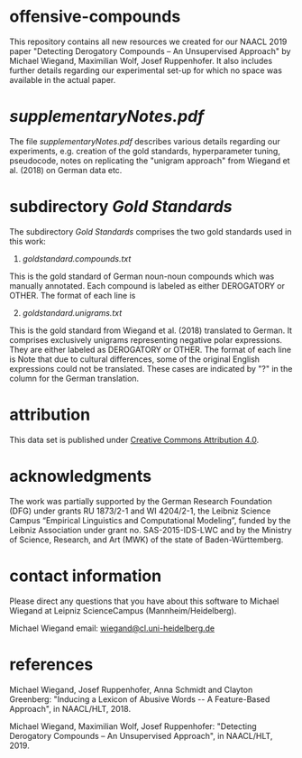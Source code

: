 # offensive-compounds
This repository contains all new resources we created for our NAACL 2019 paper "Detecting Derogatory Compounds – An Unsupervised Approach" by Michael Wiegand, Maximilian Wolf, Josef Ruppenhofer. It also includes further details regarding our experimental set-up for which no space was available in the actual paper.

# *supplementaryNotes.pdf*
The file *supplementaryNotes.pdf* describes various details regarding our experiments, e.g. creation of the gold standards, hyperparameter tuning, pseudocode, notes on replicating the "unigram approach" from Wiegand et al. (2018) on German data etc.


# subdirectory *Gold Standards*
The subdirectory *Gold Standards* comprises the two gold standards used in this work:
1) *goldstandard.compounds.txt*

This is the gold standard of German noun-noun compounds which was manually annotated.
Each compound is labeled as either DEROGATORY or OTHER.
The format of each line is
<compound>	<modifier>	<head>	<LABEL>


2) *goldstandard.unigrams.txt*

This is the gold standard from Wiegand et al. (2018) translated to German.
It comprises exclusively unigrams representing negative polar expressions. They are either labeled as DEROGATORY or OTHER.
The format of each line is
<EnglishExpression>	<GermanTranslation>	<LABEL>
Note that due to cultural differences, some of the original English expressions could not be translated. These cases are indicated by "?" in the column for the German translation.

# attribution
This data set is published under [Creative Commons Attribution 4.0](https://github.com/uds-lsv/offensive-compounds/blob/master/LICENSE).

# acknowledgments
The work was partially supported by the German Research Foundation (DFG) under grants RU 1873/2-1 and WI 4204/2-1,
the Leibniz Science Campus “Empirical Linguistics and
Computational Modeling”, funded by the Leibniz Association under grant no. SAS-2015-IDS-LWC and
by the Ministry of Science, Research, and Art (MWK) of the state of Baden-Württemberg.



# contact information 
Please direct any questions that you have about this software to Michael Wiegand at Leipniz ScienceCampus (Mannheim/Heidelberg).

Michael Wiegand	      email: wiegand@cl.uni-heidelberg.de


# references

Michael Wiegand, Josef Ruppenhofer, Anna Schmidt and Clayton Greenberg: "Inducing a Lexicon of Abusive Words -- A Feature-Based Approach", in NAACL/HLT, 2018.


Michael Wiegand, Maximilian Wolf, Josef Ruppenhofer: "Detecting Derogatory Compounds – An Unsupervised Approach", in NAACL/HLT, 2019. 